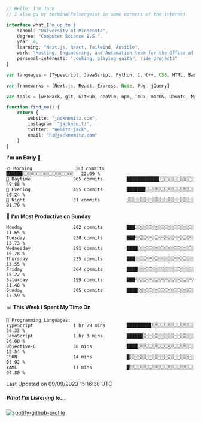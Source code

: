 ```typescript
// Hello! I'm Jack
// I also go by terminalPoltergeist in some corners of the internet

interface what_I'm_up_to {
    school: "University of Minnesota",
    degree: "Computer Science B.S.",
    year: 4,
    learning: "Next.js, React, Tailwind, Ansible",
    work: "Hosting, Engineering, and Automation team for the Office of Information Technology at UMN",
    personal-interests: "cooking, playing guitar, side projects"
}

var languages = [Typescript, JavaScript, Python, C, C++, CSS, HTML, Bash, VimScript]

var frameworks = [Next.js, React, Express, Node, Pug, jQuery]

var tools = [webPack, git, GitHub, neoVim, npm, Tmux, macOS, Ubuntu, Nginx, Ansible, Cloudflare, DigitalOcean]

function find_me() {
    return {
        website: "jacknemitz.com",
        instagram: "jacknemitz",
        twitter: "nemitz_jack",
        email: "hi@jacknemitz.com"
    }
}
```

<!--START_SECTION:waka-->
**I'm an Early 🐤** 

```text
🌞 Morning                383 commits         ██████░░░░░░░░░░░░░░░░░░░   22.09 % 
🌆 Daytime                865 commits         ████████████░░░░░░░░░░░░░   49.88 % 
🌃 Evening                455 commits         ███████░░░░░░░░░░░░░░░░░░   26.24 % 
🌙 Night                  31 commits          ░░░░░░░░░░░░░░░░░░░░░░░░░   01.79 % 
```
📅 **I'm Most Productive on Sunday** 

```text
Monday                   202 commits         ███░░░░░░░░░░░░░░░░░░░░░░   11.65 % 
Tuesday                  238 commits         ███░░░░░░░░░░░░░░░░░░░░░░   13.73 % 
Wednesday                291 commits         ████░░░░░░░░░░░░░░░░░░░░░   16.78 % 
Thursday                 235 commits         ███░░░░░░░░░░░░░░░░░░░░░░   13.55 % 
Friday                   264 commits         ████░░░░░░░░░░░░░░░░░░░░░   15.22 % 
Saturday                 199 commits         ███░░░░░░░░░░░░░░░░░░░░░░   11.48 % 
Sunday                   305 commits         ████░░░░░░░░░░░░░░░░░░░░░   17.59 % 
```


📊 **This Week I Spent My Time On** 

```text
💬 Programming Languages: 
TypeScript               1 hr 29 mins        █████████░░░░░░░░░░░░░░░░   36.33 % 
JavaScript               1 hr 3 mins         ██████░░░░░░░░░░░░░░░░░░░   26.00 % 
Objective-C              38 mins             ████░░░░░░░░░░░░░░░░░░░░░   15.54 % 
JSON                     14 mins             █░░░░░░░░░░░░░░░░░░░░░░░░   05.92 % 
YAML                     11 mins             █░░░░░░░░░░░░░░░░░░░░░░░░   04.80 % 
```


 Last Updated on 09/09/2023 15:16:38 UTC
<!--END_SECTION:waka-->

##### What I'm Listening to...

[![spotify-github-profile](https://spotify-github-profile.vercel.app/api/view?uid=jack.nemitz&cover_image=true&show_offline=true&bar_color=53b14f&bar_color_cover=false&background_color=121212FF)](https://spotify-github-profile.vercel.app/api/view?uid=jack.nemitz&redirect=true)

